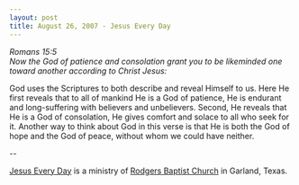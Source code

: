```yaml
---
layout: post
title: August 26, 2007 - Jesus Every Day
---
```


_Romans 15:5  
Now the God of patience and consolation grant you to be likeminded
one toward another according to Christ Jesus:_

God uses the Scriptures to both describe and reveal Himself to us.
Here He first reveals that to all of mankind He is a God of patience,
He is endurant and long-suffering with believers and unbelievers.
Second, He reveals that He is a God of consolation, He gives comfort
and solace to all who seek for it. Another way to think about God in
this verse is that He is both the God of hope and the God of peace,
without whom we could have neither.

 --

<a href=http://jesuseveryday.net>Jesus Every Day</a> is a ministry of <a href=http://rodgersbaptist.net>Rodgers Baptist Church</a> in Garland, Texas.
